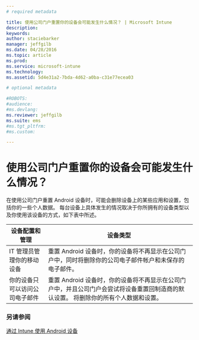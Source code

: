 ```yaml
---
# required metadata

title: 使用公司门户重置你的设备会可能发生什么情况？ | Microsoft Intune
description:
keywords:
author: staciebarker
manager: jeffgilb
ms.date: 04/28/2016
ms.topic: article
ms.prod:
ms.service: microsoft-intune
ms.technology:
ms.assetid: 5d4e31a2-7bda-4d62-a0ba-c31e77ecea03

# optional metadata

#ROBOTS:
#audience:
#ms.devlang:
ms.reviewer: jeffgilb
ms.suite: ems
#ms.tgt_pltfrm:
#ms.custom:

---
```



# 使用公司门户重置你的设备会可能发生什么情况？

在使用公司门户重置 Android 设备时，可能会删除设备上的某些应用和设置，包括你的一些个人数据。 每台设备上具体发生的情况取决于你所拥有的设备类型以及你使用该设备的方式，如下表中所述。

|设备配置和管理|设备类型|
|---------------------------------------|---------------|
|IT 管理员管理你的移动设备|重置 Android 设备时，你的设备将不再显示在公司门户中，同时将删除你的公司电子邮件帐户和未保存的电子邮件。|
|你的设备只可以访问公司电子邮件|重置 Android 设备时，你的设备将不再显示在公司门户中，并且公司门户会尝试将设备重置回制造商的默认设置。 将删除你的所有个人数据和设置。|

### 另请参阅
[通过 Intune 使用 Android 设备](using-your-android-device-with-intune.md)

<!--HONumber=May16_HO2-->


